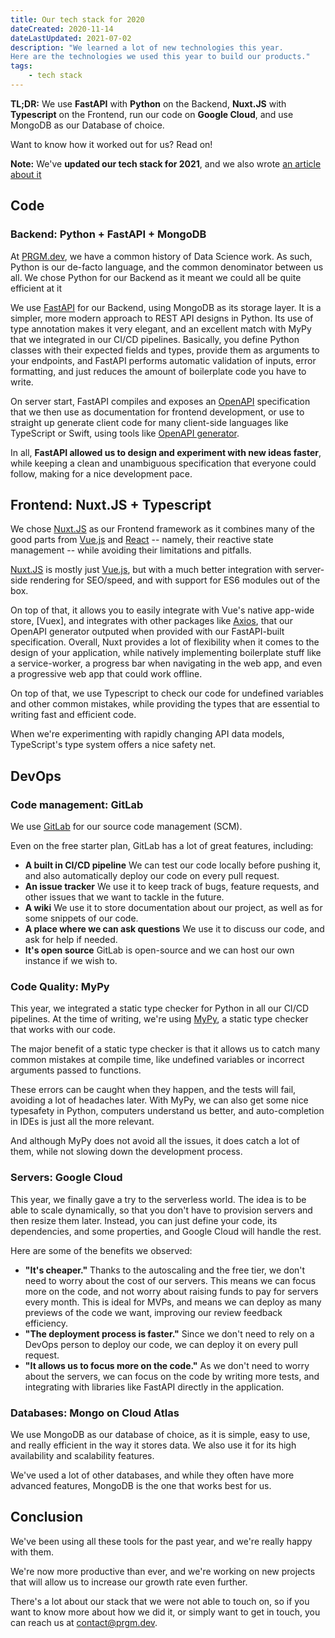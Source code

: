 ```yaml
---
title: Our tech stack for 2020
dateCreated: 2020-11-14
dateLastUpdated: 2021-07-02
description: "We learned a lot of new technologies this year.
Here are the technologies we used this year to build our products."
tags:
	- tech stack
---
```


**TL;DR:** We use **FastAPI** with **Python** on the Backend, **Nuxt.JS** with **Typescript** on the Frontend,
run our code on **Google Cloud**, and use MongoDB as our Database of choice.

Want to know how it worked out for us? Read on!

**Note:** We've **updated our tech stack for 2021**, and we also wrote [an article about it](../our-tech-stack-2021)

## Code

### Backend: Python + FastAPI + MongoDB

At [PRGM.dev](/), we have a common history of Data Science work. As such, Python is our de-facto language,
and the common denominator between us all.
We chose Python for our Backend as it meant we could all be quite efficient at it

We use [FastAPI](https://fastapi.tiangolo.com) for our Backend, using MongoDB as its storage layer.
It is a simpler, more modern approach to REST API designs in Python.
Its use of type annotation makes it very elegant, and an excellent match with MyPy that we integrated in
our CI/CD pipelines. Basically, you define Python classes with their expected fields and types,
provide them as arguments to your endpoints, and FastAPI performs automatic validation of inputs,
error formatting, and just reduces the amount of boilerplate code you have to write.

On server start, FastAPI compiles and exposes an [OpenAPI](https://www.openapis.org)
specification that we then use as documentation for frontend development,
or use to straight up generate client code for many client-side languages
like TypeScript or Swift, using tools like [OpenAPI generator](https://openapi-generator.tech).

In all, **FastAPI allowed us to design and experiment with new ideas faster**, while keeping a
clean and unambiguous specification that everyone could follow,
making for a nice development pace.

## Frontend: Nuxt.JS + Typescript

We chose [Nuxt.JS](https://nuxtjs.org) as our Frontend framework
as it combines many of the good parts from [Vue.js](https://vuejs.org)
and [React](https://reactjs.org)
-- namely, their reactive state management --
while avoiding their limitations and pitfalls.

[Nuxt.JS](https://nuxtjs.org) is mostly just [Vue.js](https://vuejs.org),
but with a much better integration with
server-side rendering for SEO/speed, and with support for ES6 modules out of the box.

On top of that, it allows you to easily integrate with Vue's native app-wide store, [Vuex],
and integrates with other packages like [Axios](https://axios-http.com), that our OpenAPI generator
outputed when provided with our FastAPI-built specification.
Overall, Nuxt provides a lot of flexibility when it comes to the design of your application,
while natively implementing boilerplate stuff like a service-worker, a progress bar
when navigating in the web app, and even a progressive web app that could work offline.

On top of that, we use Typescript to check our code for
undefined variables and other common mistakes, while providing the types
that are essential to writing fast and efficient code.

When we're experimenting with rapidly changing API data models, TypeScript's type system
offers a nice safety net.

## DevOps

### Code management: GitLab

We use [GitLab](https://about.gitlab.com/features/) for our source code management
(SCM).

Even on the free starter plan, GitLab has a lot of great features, including:

- **A built in CI/CD pipeline** We can test our code locally before pushing it,
  and also automatically deploy our code on every pull request.
- **An issue tracker** We use it to keep track of bugs, feature requests, and
  other issues that we want to tackle in the future.
- **A wiki** We use it to store documentation about our project,
  as well as for some snippets of our code.
- **A place where we can ask questions** We use it to discuss our code, and
  ask for help if needed.
- **It's open source** GitLab is open-source and we can host our own instance if we wish to.

### Code Quality: MyPy

This year, we integrated a static type checker for Python
in all our CI/CD pipelines.
At the time of writing, we're using [MyPy](https://github.com/python/mypy),
a static type checker that works with our code.

The major benefit of a static type checker is that it allows us to catch
many common mistakes at compile time,
like undefined variables or incorrect arguments passed to functions.

These errors can be caught when they happen, and the tests will fail,
avoiding a lot of headaches later.
With MyPy, we can also get some nice typesafety in Python, computers understand us better,
and auto-completion in IDEs is just all the more relevant.

And although MyPy does not avoid all the issues, it does catch a lot of them,
while not slowing down the development process.

### Servers: Google Cloud

This year, we finally gave a try to the serverless world.
The idea is to be able to scale dynamically, so that you don't have to provision servers and
then resize them later.
Instead, you can just define your code, its dependencies, and some properties,
and Google Cloud will handle the rest.

Here are some of the benefits we observed:

- **"It's cheaper."** Thanks to the autoscaling and the free tier,
  we don't need to worry about the cost of our servers.
  This means we can focus more on the code, and not worry about raising
  funds to pay for servers every month. This is ideal for MVPs, and means
  we can deploy as many previews of the code we want,
  improving our review feedback efficiency.
- **"The deployment process is faster."** Since we don't need to rely on
  a DevOps person to deploy our code, we can deploy it on every pull request.
- **"It allows us to focus more on the code."** As we don't need to worry about
  the servers, we can focus on the code by writing more tests, and
  integrating with libraries like FastAPI directly in the application.

### Databases: Mongo on Cloud Atlas

We use MongoDB as our database of choice, as it is simple, easy to use, and
really efficient in the way it stores data. We also use it for its high availability
and scalability features.

We've used a lot of other databases, and while they often have more advanced features,
MongoDB is the one that works best for us.

## Conclusion

We've been using all these tools for the past year, and we're really happy with them.

We're now more productive than ever, and we're working on new projects that will allow us to
increase our growth rate even further.

There's a lot about our stack that we were not able to touch on,
so if you want to know more about how we did it, or simply want to get in touch,
you can reach us at [contact@prgm.dev](mailto:contact@prgm.dev).
